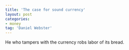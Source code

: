 ```yaml
---
title: 'The case for sound currency'
layout: post
categories:
- money
tag: 'Daniel Webster'
---
```


He who tampers with the currency robs labor of its bread.